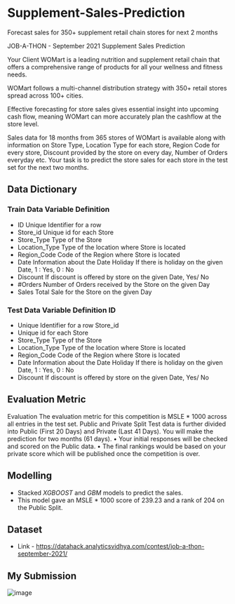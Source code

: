 # Supplement-Sales-Prediction
Forecast sales for 350+ supplement retail chain stores for next 2 months

JOB-A-THON - September 2021 Supplement Sales Prediction

Your Client WOMart is a leading nutrition and supplement retail chain that offers a comprehensive range of products for all your wellness and fitness needs.

WOMart follows a multi-channel distribution strategy with 350+ retail stores spread across 100+ cities.

Effective forecasting for store sales gives essential insight into upcoming cash flow, meaning WOMart can more accurately plan the cashflow at the store level.

Sales data for 18 months from 365 stores of WOMart is available along with information on Store Type, Location Type for each store, Region Code for every store, Discount provided by the store on every day, Number of Orders everyday etc. Your task is to predict the store sales for each store in the test set for the next two months. 
## Data Dictionary 
### Train Data Variable Definition 
* ID Unique Identifier for a row 
* Store_id Unique id for each Store 
* Store_Type Type of the Store 
* Location_Type Type of the location where Store is located 
* Region_Code Code of the Region where Store is located 
* Date Information about the Date Holiday If there is holiday on the given Date, 1 : Yes, 0 : No 
* Discount If discount is offered by store on the given Date, Yes/ No 
* #Orders Number of Orders received by the Store on the given Day 
* Sales Total Sale for the Store on the given Day

### Test Data Variable Definition ID 
* Unique Identifier for a row Store_id 
* Unique id for each Store 
* Store_Type Type of the Store 
* Location_Type Type of the location where Store is located 
* Region_Code Code of the Region where Store is located 
* Date Information about the Date Holiday If there is holiday on the given Date, 1 : Yes, 0 : No 
* Discount If discount is offered by store on the given Date, Yes/ No

## Evaluation Metric
Evaluation The evaluation metric for this competition is MSLE * 1000 across all entries in the test set. Public and Private Split Test data is further divided into Public (First 20 Days) and Private (Last 41 Days). You will make the prediction for two months (61 days). • Your initial responses will be checked and scored on the Public data. • The final rankings would be based on your private score which will be published once the competition is over.

## Modelling
* Stacked *XGBOOST* and *GBM* models to predict the sales.
* This model gave an MSLE * 1000 score of 239.23 and a rank of 204 on the Public Split.

## Dataset
* Link - https://datahack.analyticsvidhya.com/contest/job-a-thon-september-2021/
## My Submission
![image](https://user-images.githubusercontent.com/70736177/135471278-396728c6-0383-448b-99a8-b4c67f94a038.png)

